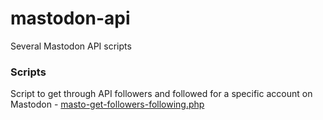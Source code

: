 # mastodon-api
Several Mastodon API scripts


### Scripts
Script to get through API followers and followed for a specific account on Mastodon - [masto-get-followers-following.php](https://github.com/to3k/mastodon-api/blob/main/masto-get-followers-following.php)

